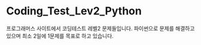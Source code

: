 # Coding_Test_Lev2_Python
프로그래머스 사이트에서 코딩테스트 레벨2 문제들입니다.
파이썬으로 문제를 해결하고 있으며 최소 2일에 1문제를 목표로 하고 있습니다. 
